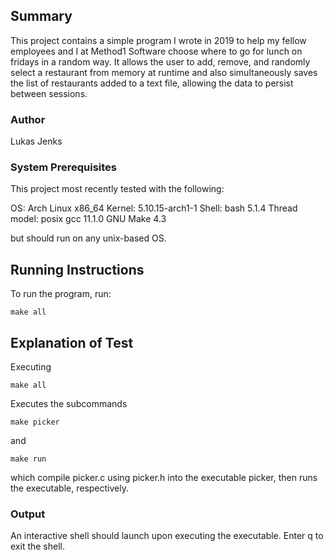 ## Summary

This project contains a simple program I wrote in 2019 to help my fellow employees and I at Method1
Software choose where to go for lunch on fridays in a random way. It allows the user to add, remove,
and randomly select a restaurant from memory at runtime and also simultaneously saves the list of 
restaurants added to a text file, allowing the data to persist between sessions.

### Author

Lukas Jenks

### System Prerequisites

This project most recently tested with the following:

OS: Arch Linux x86_64
Kernel: 5.10.15-arch1-1
Shell: bash 5.1.4
Thread model: posix
gcc 11.1.0
GNU Make 4.3

but should run on any unix-based OS.

## Running Instructions

To run the program, run:

`make all`

## Explanation of Test

Executing

`make all`

Executes the subcommands

`make picker`

and

`make run`

which compile picker.c using picker.h into the executable picker, then runs
the executable, respectively.

### Output

An interactive shell should launch upon executing the executable. Enter q
to exit the shell.
